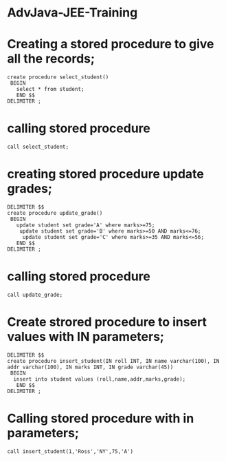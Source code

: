 # AdvJava-JEE-Training

# Creating a stored procedure to give all the records;
```DELIMITER $$
create procedure select_student()
 BEGIN 
   select * from student;
   END $$
DELIMITER ;
```
# calling stored procedure
```
call select_student;
```
# creating stored procedure update grades;
```
DELIMITER $$
create procedure update_grade()
 BEGIN 
   update student set grade='A' where marks>=75;
    update student set grade='B' where marks>=50 AND marks<=76;
     update student set grade='C' where marks>=35 AND marks<=56;
   END $$
DELIMITER ;
```
# calling stored procedure
```
call update_grade;
```
# Create strored procedure to insert values with IN parameters;
```
DELIMITER $$
create procedure insert_student(IN roll INT, IN name varchar(100), IN addr varchar(100), IN marks INT, IN grade varchar(45))
 BEGIN 
  insert into student values (roll,name,addr,marks,grade);
   END $$
DELIMITER ;
```
 # Calling stored procedure with in parameters;
 ```
 call insert_student(1,'Ross','NY',75,'A')
```
